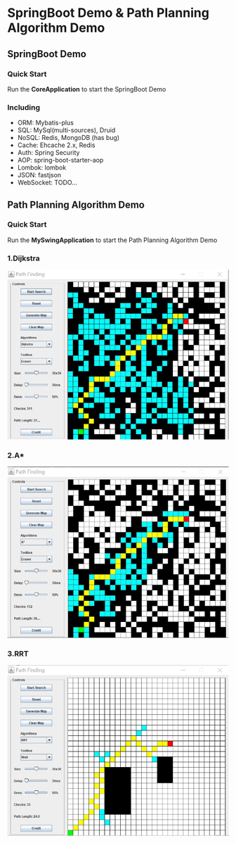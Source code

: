 # SpringBoot Demo & Path Planning Algorithm Demo
## SpringBoot Demo
### Quick Start
Run the **CoreApplication** to start the SpringBoot Demo

### Including
* ORM: Mybatis-plus
* SQL: MySql(multi-sources), Druid
* NoSQL: Redis, MongoDB (has bug)
* Cache: Ehcache 2.x, Redis
* Auth: Spring Security
* AOP: spring-boot-starter-aop
* Lombok: lombok
* JSON: fastjson
* WebSocket: TODO...

## Path Planning Algorithm Demo
### Quick Start
Run the **MySwingApplication** to start the Path Planning Algorithm Demo
### 1.Dijkstra
![Dijkstra Example](src/main/resources/assets/Dijkstra_Example.jpg)
### 2.A*
![A* Example](src/main/resources/assets/A_Star_Example.jpg)
### 3.RRT
![RRT Example](src/main/resources/assets/RRT_Example.jpg)

